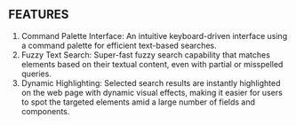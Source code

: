 ## FEATURES

1. Command Palette Interface: An intuitive keyboard-driven interface using a command palette for efficient text-based searches.
2. Fuzzy Text Search: Super-fast fuzzy search capability that matches elements based on their textual content, even with partial or misspelled queries.
3. Dynamic Highlighting: Selected search results are instantly highlighted on the web page with dynamic visual effects, making it easier for users to spot the targeted elements amid a large number of fields and components.